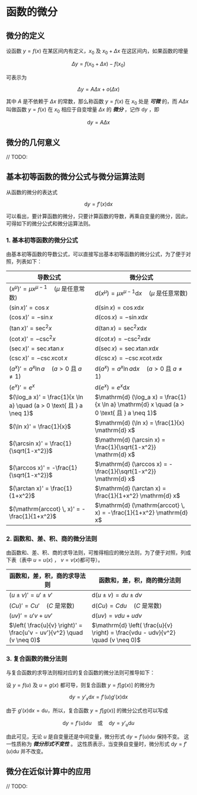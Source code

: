 # 函数的微分

## 微分的定义

设函数 $y = f(x)$ 在某区间内有定义，$x_0$ 及 $x_0 + \Delta x$ 在这区间内，如果函数的增量

$$
\Delta y = f(x_0 + \Delta x) - f(x_0)
$$

可表示为

$$
\Delta y = A \Delta x + o(\Delta x)
$$

其中 $A$ 是不依赖于 $\Delta x$ 的常数，那么称函数 $y = f(x)$ 在 $x_0$ 处是 ***可微*** 的，而 $A \Delta x$ 叫做函数 $y = f(x)$ 在 $x_0$ 相应于自变增量 $\Delta x$ 的 ***微分*** ，记作 $\mathrm{d} y$ ，即

$$
\mathrm{d} y = A \Delta x
$$

## 微分的几何意义

// TODO:

## 基本初等函数的微分公式与微分运算法则

从函数的微分的表达式

$$
\mathrm{d} y = f'(x) \mathrm{d} x
$$

可以看出，要计算函数的微分，只要计算函数的导数，再乘自变量的微分，因此，可得如下的微分公式和微分运算法则。

### 1. 基本初等函数的微分公式

由基本初等函数的导数公式，可以直接写出基本初等函数的微分公式，为了便于对照，列表如下：

| 导数公式                                                             | 微分公式                                                                                    |
| -------------------------------------------------------------------- | ------------------------------------------------------------------------------------------- |
| $(x^\mu)' = \mu x^{\mu - 1} \quad (\mu \text{ 是任意常数})$          | $\mathrm{d} (x^\mu) = \mu x^{\mu - 1} \mathrm{d} x \quad (\mu \text{ 是任意常数})$          |
| $(\sin x)' = \cos x$                                                 | $\mathrm{d} (\sin x) = \cos x \mathrm{d} x$                                                 |
| $(\cos x)' = -\sin x$                                                | $\mathrm{d} (\cos x) = -\sin x \mathrm{d} x$                                                |
| $(\tan x)' = \sec^2 x$                                               | $\mathrm{d} (\tan x) = \sec^2 x \mathrm{d} x$                                               |
| $(\cot x)' = -\csc^2 x$                                              | $\mathrm{d} (\cot x) = -\csc^2 x \mathrm{d} x$                                              |
| $(\sec x)' = \sec x \tan x$                                          | $\mathrm{d} (\sec x) = \sec x \tan x \mathrm{d} x$                                          |
| $(\csc x)' = -\csc x \cot x$                                         | $\mathrm{d} (\csc x) = -\csc x \cot x \mathrm{d} x$                                         |
| $(a^x)' = a^x \ln a \quad (a > 0 \text{ 且 } a \neq 1)$              | $\mathrm{d} (a^x) = a^x \ln a \mathrm{d} x \quad (a > 0 \text{ 且 } a \neq 1)$              |
| $(e^x)' = e^x$                                                       | $\mathrm{d} (e^x) = e^x \mathrm{d} x$                                                       |
| $(\log_a x)' = \frac{1}{x \ln a} \quad (a > 0 \text{ 且 } a \neq 1)$ | $\mathrm{d} (\log_a x) = \frac{1}{x \ln a} \mathrm{d} x \quad (a > 0 \text{ 且 } a \neq 1)$ |
| $(\ln x)' = \frac{1}{x}$                                             | $\mathrm{d} (\ln x) = \frac{1}{x} \mathrm{d} x$                                             |
| $(\arcsin x)' = \frac{1}{\sqrt{1-x^2}}$                              | $\mathrm{d} (\arcsin x) = \frac{1}{\sqrt{1-x^2}} \mathrm{d} x$                              |
| $(\arccos x)' = -\frac{1}{\sqrt{1-x^2}}$                             | $\mathrm{d} (\arccos x) = -\frac{1}{\sqrt{1-x^2}} \mathrm{d} x$                             |
| $(\arctan x)' = \frac{1}{1+x^2}$                                     | $\mathrm{d} (\arctan x) = \frac{1}{1+x^2} \mathrm{d} x$                                     |
| $(\mathrm{arccot} \, x)' = -\frac{1}{1+x^2}$                         | $\mathrm{d} (\mathrm{arccot} \, x) = -\frac{1}{1+x^2} \mathrm{d} x$                         |

### 2. 函数和、差、积、商的微分法则

由函数和、差、积、商的求导法则，可推得相应的微分法则，为了便于对照，列成下表（表中 $u=u(x)$ ， $v=v(x)$都可导）。

| 函数和，差，积，商的求导法则                                           | 函数和，差，积，商的微分法则                                                     |
| ---------------------------------------------------------------------- | -------------------------------------------------------------------------------- |
| $(u \pm v)' = u' \pm v'$                                               | $\mathrm{d} (u \pm v) = du \pm dv$                                               |
| $(Cu)' = Cu' \quad (C \text{ 是常数})$                                 | $\mathrm{d} (Cu) = Cdu \quad (C \text{ 是常数})$                                 |
| $(uv)' = u'v + uv'$                                                    | $\mathrm{d} (uv) = vdu + udv$                                                    | 
| $\left( \frac{u}{v} \right)' = \frac{u'v - uv'}{v^2} \quad (v \neq 0)$ | $\mathrm{d} \left( \frac{u}{v} \right) = \frac{vdu - udv}{v^2} \quad (v \neq 0)$ |

### 3. 复合函数的微分法则

与复合函数的求导法则相对应的复合函数的微分法则可推导如下：

设 $y = f(u)$ 及 $u = g(x)$ 都可导，则复合函数 $y = f[g(x)]$ 的微分为

$$
\mathrm{d} y = y'_x \mathrm{d} x = f'(u) g'(x) \mathrm{d} x
$$

由于 $g'(x) \mathrm{d} x = \mathrm{d} u$，所以，复合函数 $y = f[g(x)]$ 的微分公式也可以写成

$$
\mathrm{d} y = f'(u) \mathrm{d} u
\quad \text{或} \quad
\mathrm{d} y = y'_u \mathrm{d} u
$$

由此可见，无论 $u$ 是自变量还是中间变量，微分形式 $\mathrm{d} y = f'(u) \mathrm{d} u$ 保持不变。
这一性质称为 ***微分形式不变性*** 。
这性质表示，当变换自变量时，微分形式 $\mathrm{d} y = f'(u) \mathrm{d} u$ 并不改变。


## 微分在近似计算中的应用

// TODO: 
